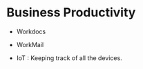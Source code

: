 
Business Productivity
=====================

- Workdocs

- WorkMail

- IoT : Keeping track of all the devices.

